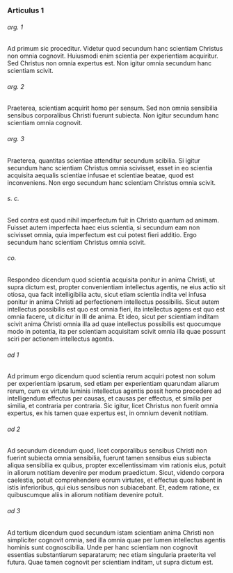 ### Articulus 1

###### arg. 1
Ad primum sic proceditur. Videtur quod secundum hanc scientiam Christus non omnia cognovit. Huiusmodi enim scientia per experientiam acquiritur. Sed Christus non omnia expertus est. Non igitur omnia secundum hanc scientiam scivit.

###### arg. 2
Praeterea, scientiam acquirit homo per sensum. Sed non omnia sensibilia sensibus corporalibus Christi fuerunt subiecta. Non igitur secundum hanc scientiam omnia cognovit.

###### arg. 3
Praeterea, quantitas scientiae attenditur secundum scibilia. Si igitur secundum hanc scientiam Christus omnia scivisset, esset in eo scientia acquisita aequalis scientiae infusae et scientiae beatae, quod est inconveniens. Non ergo secundum hanc scientiam Christus omnia scivit.

###### s. c.
Sed contra est quod nihil imperfectum fuit in Christo quantum ad animam. Fuisset autem imperfecta haec eius scientia, si secundum eam non scivisset omnia, quia imperfectum est cui potest fieri additio. Ergo secundum hanc scientiam Christus omnia scivit.

###### co.
Respondeo dicendum quod scientia acquisita ponitur in anima Christi, ut supra dictum est, propter convenientiam intellectus agentis, ne eius actio sit otiosa, qua facit intelligibilia actu, sicut etiam scientia indita vel infusa ponitur in anima Christi ad perfectionem intellectus possibilis. Sicut autem intellectus possibilis est quo est omnia fieri, ita intellectus agens est quo est omnia facere, ut dicitur in III de anima. Et ideo, sicut per scientiam inditam scivit anima Christi omnia illa ad quae intellectus possibilis est quocumque modo in potentia, ita per scientiam acquisitam scivit omnia illa quae possunt sciri per actionem intellectus agentis.

###### ad 1
Ad primum ergo dicendum quod scientia rerum acquiri potest non solum per experientiam ipsarum, sed etiam per experientiam quarundam aliarum rerum, cum ex virtute luminis intellectus agentis possit homo procedere ad intelligendum effectus per causas, et causas per effectus, et similia per similia, et contraria per contraria. Sic igitur, licet Christus non fuerit omnia expertus, ex his tamen quae expertus est, in omnium devenit notitiam.

###### ad 2
Ad secundum dicendum quod, licet corporalibus sensibus Christi non fuerint subiecta omnia sensibilia, fuerunt tamen sensibus eius subiecta aliqua sensibilia ex quibus, propter excellentissimam vim rationis eius, potuit in aliorum notitiam devenire per modum praedictum. Sicut, videndo corpora caelestia, potuit comprehendere eorum virtutes, et effectus quos habent in istis inferioribus, qui eius sensibus non subiacebant. Et, eadem ratione, ex quibuscumque aliis in aliorum notitiam devenire potuit.

###### ad 3
Ad tertium dicendum quod secundum istam scientiam anima Christi non simpliciter cognovit omnia, sed illa omnia quae per lumen intellectus agentis hominis sunt cognoscibilia. Unde per hanc scientiam non cognovit essentias substantiarum separatarum; nec etiam singularia praeterita vel futura. Quae tamen cognovit per scientiam inditam, ut supra dictum est.

